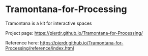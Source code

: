 # Tramontana-for-Processing
Tramontana is a kit for interactive spaces

Project page:
https://pierdr.github.io/Tramontana-for-Processing/

Reference here:
https://pierdr.github.io/Tramontana-for-Processing/reference/index.html
